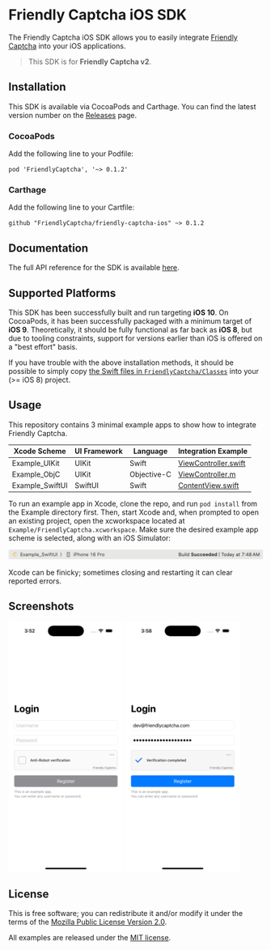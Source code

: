 # Friendly Captcha iOS SDK

The Friendly Captcha iOS SDK allows you to easily integrate [Friendly Captcha](https://friendlycaptcha.com) into your iOS applications.

>This SDK is for **Friendly Captcha v2**.

## Installation

This SDK is available via CocoaPods and Carthage. You can find the latest version number on the [Releases](https://github.com/FriendlyCaptcha/friendly-captcha-ios/releases) page.

### CocoaPods

Add the following line to your Podfile:

```
pod 'FriendlyCaptcha', '~> 0.1.2'
```

### Carthage

Add the following line to your Cartfile:

```
github "FriendlyCaptcha/friendly-captcha-ios" ~> 0.1.2
```

## Documentation

The full API reference for the SDK is available [here](https://friendlycaptcha.github.io/friendly-captcha-ios/documentation/friendlycaptcha).

## Supported Platforms

This SDK has been successfully built and run targeting **iOS 10**. On CocoaPods, it has been successfully packaged with a minimum target of **iOS 9**. Theoretically, it should be fully functional as far back as **iOS 8**, but due to tooling constraints, support for versions earlier than iOS is offered on a "best effort" basis.

If you have trouble with the above installation methods, it should be possible to simply copy [the Swift files in `FriendlyCaptcha/Classes`](https://github.com/FriendlyCaptcha/friendly-captcha-ios/tree/main/FriendlyCaptcha/Classes) into your (>= iOS 8) project.

## Usage

This repository contains 3 minimal example apps to show how to integrate Friendly Captcha.

| Xcode Scheme | UI Framework | Language | Integration Example |
| ------------ | ------------ | -------- | ---- |
| Example_UIKit | UIKit | Swift | [ViewController.swift](https://github.com/FriendlyCaptcha/friendly-captcha-ios/blob/main/Example/UIKit/ViewController.swift) |
| Example_ObjC | UIKit | Objective-C | [ViewController.m](https://github.com/FriendlyCaptcha/friendly-captcha-ios/blob/main/Example/ObjectiveC/ViewController.m) |
| Example_SwiftUI | SwiftUI | Swift | [ContentView.swift](https://github.com/FriendlyCaptcha/friendly-captcha-ios/blob/main/Example/SwiftUI/ContentView.swift) |

To run an example app in Xcode, clone the repo, and run `pod install` from the Example directory first. Then, start Xcode and, when prompted to open an existing project, open the xcworkspace located at `Example/FriendlyCaptcha.xcworkspace`. Make sure the desired example app scheme is selected, along with an iOS Simulator:

![Xcode scheme and destination selector](https://raw.githubusercontent.com/FriendlyCaptcha/friendly-captcha-ios/main/screenshots/xcode-top-bar.png)

Xcode can be finicky; sometimes closing and restarting it can clear reported errors.

## Screenshots

<p float="left">
  <img width="45%" alt="An example disabled login page with Friendly Captcha" src="https://raw.githubusercontent.com/FriendlyCaptcha/friendly-captcha-ios/main/screenshots/disabled.png" />
  <img width="45%" alt="An example enabled login page with Friendly Captcha" src="https://raw.githubusercontent.com/FriendlyCaptcha/friendly-captcha-ios/main/screenshots/enabled.png" />
</p>

## License

This is free software; you can redistribute it and/or modify it under the terms of the [Mozilla Public License Version 2.0](https://github.com/FriendlyCaptcha/friendly-captcha-ios/blob/main/Example/LICENSE).

All examples are released under the [MIT license](https://github.com/FriendlyCaptcha/friendly-captcha-ios/blob/main/FriendlyCaptcha/LICENSE).
